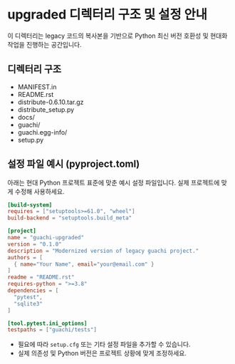 # upgraded 디렉터리 구조 및 설정 안내

이 디렉터리는 legacy 코드의 복사본을 기반으로 Python 최신 버전 호환성 및 현대화 작업을 진행하는 공간입니다.

## 디렉터리 구조

- MANIFEST.in
- README.rst
- distribute-0.6.10.tar.gz
- distribute_setup.py
- docs/
- guachi/
- guachi.egg-info/
- setup.py

## 설정 파일 예시 (pyproject.toml)

아래는 현대 Python 프로젝트 표준에 맞춘 예시 설정 파일입니다. 실제 프로젝트에 맞게 수정해 사용하세요.

```toml
[build-system]
requires = ["setuptools>=61.0", "wheel"]
build-backend = "setuptools.build_meta"

[project]
name = "guachi-upgraded"
version = "0.1.0"
description = "Modernized version of legacy guachi project."
authors = [
  { name="Your Name", email="your@email.com" }
]
readme = "README.rst"
requires-python = ">=3.8"
dependencies = [
  "pytest",
  "sqlite3"
]

[tool.pytest.ini_options]
testpaths = ["guachi/tests"]
```

- 필요에 따라 `setup.cfg` 또는 기타 설정 파일을 추가할 수 있습니다.
- 실제 의존성 및 Python 버전은 프로젝트 상황에 맞게 조정하세요.
